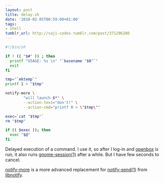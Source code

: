 ```yaml
---
layout: post
title: delay.sh
date: '2010-02-05T00:59:00+01:00'
tags:
- shell
tumblr_url: http://saji-codes.tumblr.com/post/371296280
---
```

```sh
#!/bin/sh

if ! (( "$#" )) ; then
  printf "USAGE: %s \n" "`basename "$0"`"
  exit
fi

tmp="`mktemp`"
printf 1 > "$tmp"

notify-more \
        "will launch $*" \
        --action-text="don't!" \
        --action-cmd="printf 0 > \"$tmp\""

exec=`cat "$tmp"`
rm "$tmp"

if (( $exec )); then
  exec "$@"
fi
```

Delayed execution of a command. I use it, so after I log-in and
[openbox] is run, it also runs [gnome-session(1)] after a while. But
I have few seconds to cancel.

[notify-more] is a more advanced replacement for [notify-send(1)] from
[libnotify].



[openbox]: http://openbox.org/
[gnome-session(1)]: http://linux.die.net/man/1/gnome-session
[notify-more]: https://web.archive.org/web/20071014063333/http://rory.netsoc.ucd.ie/linux/notify-more/
[notify-send(1)]: http://manpages.debian.org/cgi-bin/man.cgi?query=notify-send
[libnotify]: http://www.galago-project.org/
